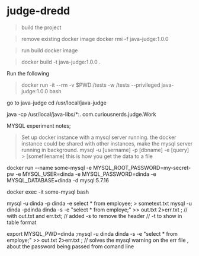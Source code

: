 # judge-dredd
> build the project

> remove existing docker image
 docker rmi -f java-judge:1.0.0

> run build docker image

> docker build -t java-judge:1.0.0 .

Run the following

> docker run -it --rm -v $PWD:/tests -w /tests --privileged java-judge:1.0.0 bash

go to java-judge
cd /usr/local/java-judge

java -cp /usr/local/java-libs/*:. com.curiousnerds.judge.Work


MYSQL experiment notes; 

> Set up docker instance with a mysql server running. 
> the docker instance could be shared with other instances, make the mysql server running in background. 
> mysql -u [username] -p [dbname] -e [query] > [somefilename] this is how you get the data to a file 

 docker run --name some-mysql -e MYSQL_ROOT_PASSWORD=my-secret-pw -e MYSQL_USER=dinda  -e MYSQL_PASSWORD=dinda  -e MYSQL_DATABASE=dinda -d mysql:5.7.16

 docker exec -it some-mysql bash

 mysql -u dinda -p dinda -e select * from employee;  > sometext.txt
mysql -u dinda -pdinda dinda -s -e "select * from employe;" >> out.txt  2>err.txt ; // with out.txt and err.txt; // added -s to remove the header  // -t to show in table format 

export MYSQL_PWD=dinda ;mysql -u dinda  dinda -s -e "select * from employe;" >> out.txt  2>err.txt ; // solves the mysql warning on the err file , about the password being passed from comand line 


